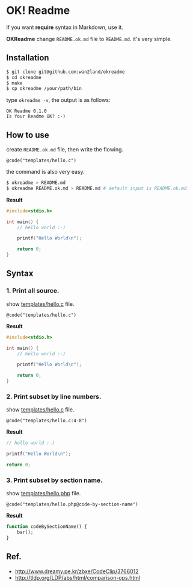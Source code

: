 OK! Readme
==========

If you want **require** syntax in Markdown, use it.

**OKReadme** change `README.ok.md` file to `README.md`. it's very simple.

## Installation

```sh
$ git clone git@github.com:wan2land/okreadme
$ cd okreadme
$ make
$ cp okreadme /your/path/bin
```

type `okreadme -v`, the output is as follows:

```
OK Readme 0.1.0
Is Your Readme OK? :-)
```

## How to use

create `README.ok.md` file, then write the flowing. 

```
@code("templates/hello.c")
```

the command is also very easy.

```sh
$ okreadme > README.md
$ okreadme README.ok.md > README.md # default input is README.ok.md
```

**Result**

```c
#include<stdio.h>

int main() {
	// hello world :-)

	printf("Hello World\n");

	return 0;
}
```


## Syntax

### 1. Print all source.

show [templates/hello.c](templates/hello.c) file.

```
@code("templates/hello.c")
```

**Result**

```c
#include<stdio.h>

int main() {
	// hello world :-)

	printf("Hello World\n");

	return 0;
}
```


### 2. Print subset by line numbers.

show [templates/hello.c](templates/hello.c) file.

```
@code("templates/hello.c:4-8")
```

**Result**

```c
// hello world :-)

printf("Hello World\n");

return 0;
```

### 3. Print subset by section name.

show [templates/hello.php](templates/hello.php) file.

```
@code("templates/hello.php@code-by-section-name")
```

**Result**

```php
function codeBySectionName() {
    bar();
}
```


## Ref.

- http://www.dreamy.pe.kr/zbxe/CodeClip/3766012
- http://tldp.org/LDP/abs/html/comparison-ops.html
